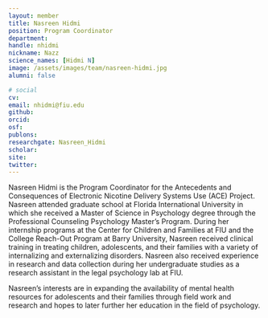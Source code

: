 ```yaml
---
layout: member
title: Nasreen Hidmi
position: Program Coordinator
department:
handle: nhidmi
nickname: Nazz
science_names: [Hidmi N]
image: /assets/images/team/nasreen-hidmi.jpg
alumni: false

# social
cv:
email: nhidmi@fiu.edu
github:
orcid:
osf:
publons:
researchgate: Nasreen_Hidmi
scholar:
site:
twitter:
---
```

Nasreen Hidmi is the Program Coordinator for the Antecedents and Consequences of Electronic Nicotine Delivery Systems Use (ACE) Project. Nasreen attended graduate school at Florida International University in which she received a Master of Science in Psychology degree through the Professional Counseling Psychology Master’s Program. During her internship programs at the Center for Children and Families at FIU and the College Reach-Out Program at Barry University, Nasreen received clinical training in treating children, adolescents, and their families with a variety of internalizing and externalizing disorders. Nasreen also received experience in research and data collection during her undergraduate studies as a research assistant in the legal psychology lab at FIU.

Nasreen’s interests are in expanding the availability of mental health resources for adolescents and their families through field work and research and hopes to later further her education in the field of psychology.
